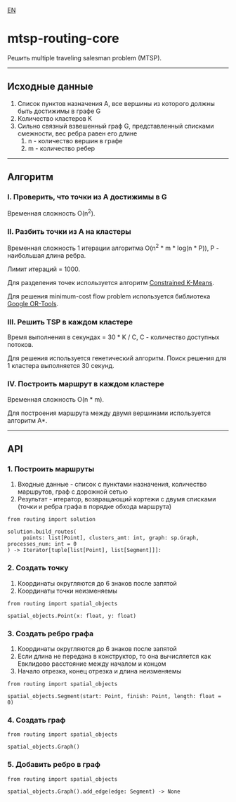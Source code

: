 [EN](https://github.com/bkarpov/mtsp-routing-core/blob/main/README.md)

# mtsp-routing-core

Решить multiple traveling salesman problem (MTSP).

---

## Исходные данные
1. Список пунктов назначения A, все вершины из которого должны быть достижимы в графе G
2. Количество кластеров K
3. Сильно связный взвешенный граф G, представленный списками смежности, вес ребра равен его длине
   1. n - количество вершин в графе
   2. m - количество ребер

---

## Алгоритм

### I. Проверить, что точки из A достижимы в G
Временная сложность O(n<sup>2</sup>).

### II. Разбить точки из A на кластеры
Временная сложность 1 итерации алгоритма O(n<sup>2</sup> * m * log(n * P)), P - наибольшая длина ребра.

Лимит итераций = 1000.

Для разделения точек используется алгоритм
[Constrained K-Means](https://www.microsoft.com/en-us/research/wp-content/uploads/2016/02/tr-2000-65.pdf).

Для решения minimum-cost flow problem используется библиотека
[Google OR-Tools](https://developers.google.com/optimization/flow/mincostflow).

### III. Решить TSP в каждом кластере

Время выполнения в секундах = 30 * K / C, C - количество доступных потоков.

Для решения используется генетический алгоритм. Поиск решения для 1 кластера выполняется 30 секунд.

### IV. Построить маршрут в каждом кластере

Временная сложность O(n * m).

Для построения маршрута между двумя вершинами используется алгоритм A*.

---

## API

### 1. Построить маршруты
   1. Входные данные - список с пунктами назначения, количество маршрутов, граф с дорожной сетью
   2. Результат - итератор, возвращающий кортежи с двумя списками (точки и ребра графа в порядке обхода маршрута)
```
from routing import solution

solution.build_routes(
     points: list[Point], clusters_amt: int, graph: sp.Graph, processes_num: int = 0
) -> Iterator[tuple[list[Point], list[Segment]]]:
```

### 2. Создать точку
   1. Координаты округляются до 6 знаков после запятой
   2. Координаты точки неизменяемы
```
from routing import spatial_objects

spatial_objects.Point(x: float, y: float)
```

### 3. Создать ребро графа
   1. Координаты округляются до 6 знаков после запятой
   2. Если длина не передана в конструктор, то она вычисляется как Евклидово расстояние между началом и концом
   3. Начало отрезка, конец отрезка и длина неизменяемы
```
from routing import spatial_objects

spatial_objects.Segment(start: Point, finish: Point, length: float = 0)
```

### 4. Создать граф
```
from routing import spatial_objects

spatial_objects.Graph()
```

### 5. Добавить ребро в граф
```
from routing import spatial_objects

spatial_objects.Graph().add_edge(edge: Segment) -> None
```
